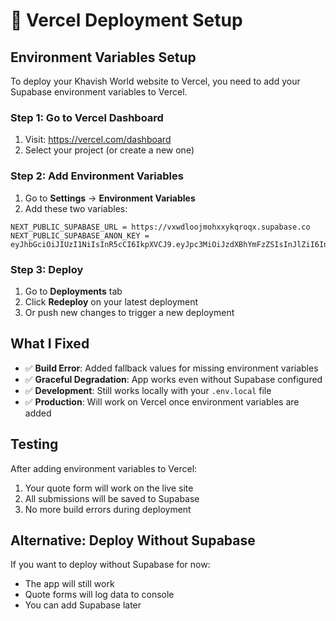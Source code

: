 # 🚀 Vercel Deployment Setup

## Environment Variables Setup

To deploy your Khavish World website to Vercel, you need to add your Supabase environment variables to Vercel.

### Step 1: Go to Vercel Dashboard
1. Visit: https://vercel.com/dashboard
2. Select your project (or create a new one)

### Step 2: Add Environment Variables
1. Go to **Settings** → **Environment Variables**
2. Add these two variables:

```
NEXT_PUBLIC_SUPABASE_URL = https://vxwdloojmohxxykqroqx.supabase.co
NEXT_PUBLIC_SUPABASE_ANON_KEY = eyJhbGciOiJIUzI1NiIsInR5cCI6IkpXVCJ9.eyJpc3MiOiJzdXBhYmFzZSIsInJlZiI6InZ4d2Rsb29qbW9oeHh5a3Fyb3F4Iiwicm9sZSI6ImFub24iLCJpYXQiOjE3NTg0NDY0MTUsImV4cCI6MjA3NDAyMjQxNX0.fubR_denmtxSJRRxqeRygAr2bz0n9GxJGQosb_CjsUc
```

### Step 3: Deploy
1. Go to **Deployments** tab
2. Click **Redeploy** on your latest deployment
3. Or push new changes to trigger a new deployment

## What I Fixed

- ✅ **Build Error**: Added fallback values for missing environment variables
- ✅ **Graceful Degradation**: App works even without Supabase configured
- ✅ **Development**: Still works locally with your `.env.local` file
- ✅ **Production**: Will work on Vercel once environment variables are added

## Testing

After adding environment variables to Vercel:
1. Your quote form will work on the live site
2. All submissions will be saved to Supabase
3. No more build errors during deployment

## Alternative: Deploy Without Supabase

If you want to deploy without Supabase for now:
- The app will still work
- Quote forms will log data to console
- You can add Supabase later




